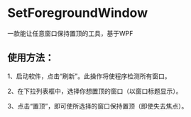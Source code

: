 # SetForegroundWindow
一款能让任意窗口保持置顶的工具，基于WPF

## 使用方法：
1、启动软件，点击“刷新”。此操作将使程序检测所有窗口。

2、在下拉列表框中，选择你想置顶的窗口（以窗口标题显示）。

3、点击“置顶”，即可使所选择的窗口保持置顶（即使失去焦点）。

